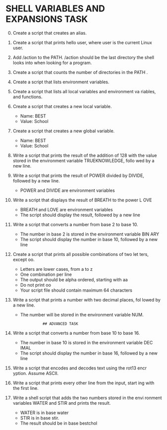 # SHELL VARIABLES AND EXPANSIONS TASK


0. Create a script that creates an alias.

1. Create a script that prints hello user, where user is the current   Linux user.

2. Add /action to the PATH. /action should be the last directory the   shell looks into when looking for a program.

3. Create a script that counts the number of directories in the PATH   .

4. Create a script that lists environment variables.

5. Create a script that lists all local variables and environment va   riables, and functions. 

6. Create a script that creates a new local variable.

	- Name: BEST
	- Value: School

7. Create a script that creates a new global variable.

	- Name: BEST
	- Value: School

8. Write a script that prints the result of the addition of 128 with   the value stored in the environment variable TRUEKNOWLEDGE, follo   wed by a new line.

9. Write a script that prints the result of POWER divided by DIVIDE,   followed by a new line.

	- POWER and DIVIDE are environment variables

10. Write a script that displays the result of BREATH to the power L    OVE

	- BREATH and LOVE are environment variables
	- The script should display the result, followed by a new line

11. Write a script that converts a number from base 2 to base 10.

	- The number in base 2 is stored in the environment variable BIN      ARY
	- The script should display the number in base 10, followed by a      new line

12. Create a script that prints all possible combinations of two let    ters, except oo.

	- Letters are lower cases, from a to z
	- One combination per line
	- The output should be alpha ordered, starting with aa
	- Do not print oo
	- Your script file should contain maximum 64 characters

13. Write a script that prints a number with two decimal places, fol    lowed by a new line.

	- The number will be stored in the environment variable NUM.

					## ADVANCED TASK
14. Write a script that converts a number from base 10 to base 16.

	- The number in base 10 is stored in the environment variable DEC      IMAL
	- The script should display the number in base 16, followed by a 	   new line

15. Write a script that encodes and decodes text using the rot13 encr    yption. Assume ASCII.

16. Write a script that prints every other line from the input, start    ing with the first line.

17. Write a shell script that adds the two numbers stored in the envi    ronment variables WATER and STIR and prints the result.

	- WATER is in base water
	- STIR is in base stir.
	- The result should be in base bestchol

